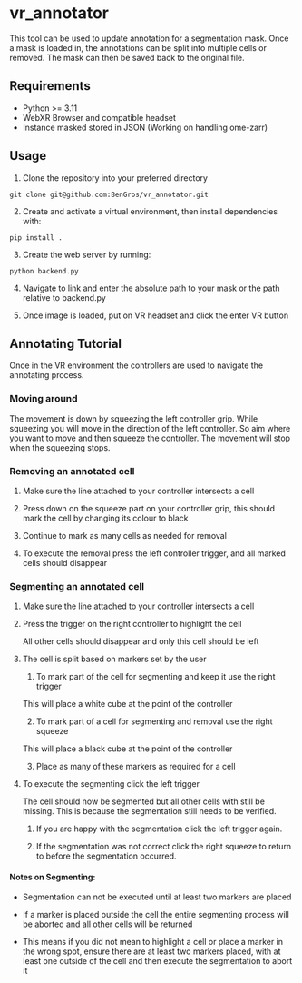 # vr_annotator

This tool can be used to update annotation for a segmentation mask. Once a mask
is loaded in, the annotations can be split into multiple cells or removed. The mask
can then be saved back to the original file.

## Requirements

- Python >= 3.11
- WebXR Browser and compatible headset
- Instance masked stored in JSON (Working on handling ome-zarr)

## Usage

1. Clone the repository into your preferred directory

```
git clone git@github.com:BenGros/vr_annotator.git
```

2. Create and activate a virtual environment, then install dependencies with:

```
pip install .
```

3. Create the web server by running:

```
python backend.py
```

4. Navigate to link and enter the absolute path to your mask or the path relative to backend.py

5. Once image is loaded, put on VR headset and click the enter VR button

## Annotating Tutorial

Once in the VR environment the controllers are used to navigate the annotating process.

### Moving around

The movement is down by squeezing the left controller grip. While squeezing you will move in
the direction of the left controller. So aim where you want to move and then squeeze the controller.
The movement will stop when the squeezing stops.

### Removing an annotated cell

1. Make sure the line attached to your controller intersects a cell

2. Press down on the squeeze part on your controller grip, this should mark the cell by changing its colour to black

3. Continue to mark as many cells as needed for removal

4. To execute the removal press the left controller trigger, and all marked cells should disappear

### Segmenting an annotated cell

1. Make sure the line attached to your controller intersects a cell

2. Press the trigger on the right controller to highlight the cell

   All other cells should disappear and only this cell should be left

3. The cell is split based on markers set by the user

   1. To mark part of the cell for segmenting and keep it use the right trigger

   This will place a white cube at the point of the controller

   2. To mark part of a cell for segmenting and removal use the right squeeze

   This will place a black cube at the point of the controller

   3. Place as many of these markers as required for a cell

4. To execute the segmenting click the left trigger

   The cell should now be segmented but all other cells with still be missing.
   This is because the segmentation still needs to be verified.

   1. If you are happy with the segmentation click the left trigger again.

   2. If the segmentation was not correct click the right squeeze to return to before the segmentation occurred.

#### Notes on Segmenting:

- Segmentation can not be executed until at least two markers are placed

- If a marker is placed outside the cell the entire segmenting process will be aborted and all other cells will be returned

- This means if you did not mean to highlight a cell or place a marker in the wrong spot, ensure there are at least two
  markers placed, with at least one outside of the cell and then execute the segmentation to abort it
